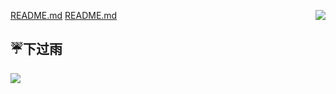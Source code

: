 [README.md](https://github.com/3418359665/3418359665/files/8548937/README.md)
[README.md](https://github.com/3418359665/3418359665/files/8548935/README.md)
<a href="https://github.com/anuraghazra/github-readme-stats">
  <img align="right" src="https://github-readme-stats.vercel.app/api?username=3418359665&show_icons=true&hide_border=true&include_all_commits_disable=false&custom_title=二斤桃花酿做酒，万杯不及你温柔。&count_private=true">
</a>

## ☔下过雨

<img src = "http://gchat.qpic.cn/gchatpic_new/0/0-0-72A16A6B0739120B9F6E76D7DC310B8B/0?term=2" >
